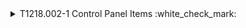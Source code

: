 <details>
<summary>T1218.002-1 Control Panel Items :white_check_mark:
</summary>
  <b>Splunk</b> 
<pre>├── index=win_* sourcetype="XmlWinEventLog:microsoft-windows-sysmon/Operational" EventCode=1 AND (((CommandLine="*.cpl" AND  NOT ((CommandLine="*\\System32\\*" OR CommandLine="*%System%*"))) AND  NOT (CommandLine="*regsvr32 *" AND CommandLine="* /s *" AND CommandLine="*igfxCPL.cpl*")) OR (Image="*\\reg.exe" AND CommandLine="*add*" AND (CommandLine="*CurrentVersion\\Control Panel\\CPLs*"))) 
     ├── <a https://github.com/SigmaHQ/sigma/blob/dd7576e4b34058061769941b51ff3e8f3e19d68b/rules/windows/process_creation/proc_creation_win_control_panel_item.yml">Sigma</a>  
</pre>
</details>

